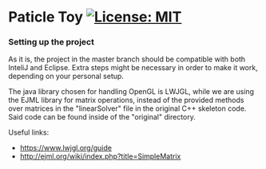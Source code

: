 # Paticle Toy [![License: MIT](https://img.shields.io/badge/License-MIT-yellow.svg)](https://opensource.org/licenses/MIT)

### Setting up the project
As it is, the project in the master branch should be compatible with both InteliJ and Eclipse.
Extra steps might be necessary in order to make it work, depending on your personal setup.

The java library chosen for handling OpenGL is LWJGL, while we are using the EJML library for matrix operations,
 instead of the provided methods over matrices in the "linearSolver" file in the original C++ skeleton code. Said code
 can be found inside of the "original" directory.

Useful links:
- https://www.lwjgl.org/guide
- http://ejml.org/wiki/index.php?title=SimpleMatrix
